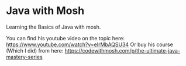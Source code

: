 # Java with Mosh
 Learning the Basics of Java with mosh.


 You can find his youtube video on the topic here: https://www.youtube.com/watch?v=eIrMbAQSU34
 Or buy his course (Which I did) from here: https://codewithmosh.com/p/the-ultimate-java-mastery-series
